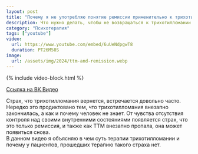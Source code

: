 ```yaml
---
layout: post
title: "Почему я не употребляю понятие ремиссии применительно к трихотилломании"
description: Что нужно делать, чтобы не возвращаться к трихотилломании снова и снова
category: "Психотерапия"
tags: ["youtube"]
video:
  url: https://www.youtube.com/embed/6uUeNdpgwT8
  duration: PT26M58S
image:
  url: /assets/img/2024/ttm-and-remission.webp
---
```


{% include video-block.html %}

<a href="https://vkvideo.ru/video-211245681_456239028" rel="nofollow">Ссылка на ВК Видео</a>

Страх, что трихотилломания вернется, встречается довольно часто. Нередко это продиктовано тем, что трихотилломания внезапно закончилась, 
а как и почему человек не знает. От чувства отсутствия контроля над своими внутренними состояниями появляется страх, что это 
только ремиссия, и также как ТТМ внезапно пропала, она может появиться снова.  
В данном видео я объясняю в чем суть терапии трихотилломании и почему у пациентов, прошедших терапию такого страха нет.
